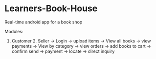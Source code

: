 # Learners-Book-House
Real-time android app for a book shop

Modules:
1. Customer                  2. Seller
-> Login                      -> upload items
-> View all books             -> view payments
-> View by category           -> view orders
-> add books to cart          -> confirm send
-> payment
-> locate
-> direct inquiry
